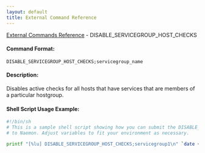 ```yaml
---
layout: default
title: External Command Reference
---
```


<!--
************************************************
* AUTO GENERATED PAGE - USE ./update SCRIPT
************************************************
-->

<span class="glyphicon glyphicon-arrow-up"></span><a href="index.html"> External Commands Reference</a> - DISABLE_SERVICEGROUP_HOST_CHECKS<br>


#### Command Format:

`DISABLE_SERVICEGROUP_HOST_CHECKS;servicegroup_name`

#### Description:

Disables active checks for all hosts that have services that are members of a particular hostgroup.

#### Shell Script Usage Example:

```sh
#!/bin/sh
# This is a sample shell script showing how you can submit the DISABLE_SERVICEGROUP_HOST_CHECKS command
# to Naemon. Adjust variables to fit your environment as necessary.

printf "[%lu] DISABLE_SERVICEGROUP_HOST_CHECKS;servicegroup1\n" `date +%s` > /var/lib/naemon/naemon.cmd
```



